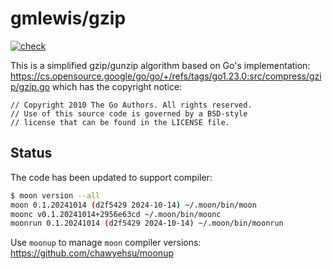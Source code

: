 # gmlewis/gzip
[![check](https://github.com/gmlewis/moonbit-gzip/actions/workflows/check.yml/badge.svg)](https://github.com/gmlewis/moonbit-gzip/actions/workflows/check.yml)

This is a simplified gzip/gunzip algorithm based on Go's implementation:
https://cs.opensource.google/go/go/+/refs/tags/go1.23.0:src/compress/gzip/gzip.go
which has the copyright notice:

```
// Copyright 2010 The Go Authors. All rights reserved.
// Use of this source code is governed by a BSD-style
// license that can be found in the LICENSE file.
```

## Status

The code has been updated to support compiler:

```bash
$ moon version --all
moon 0.1.20241014 (d2f5429 2024-10-14) ~/.moon/bin/moon
moonc v0.1.20241014+2956e63cd ~/.moon/bin/moonc
moonrun 0.1.20241014 (d2f5429 2024-10-14) ~/.moon/bin/moonrun
```

Use `moonup` to manage `moon` compiler versions:
https://github.com/chawyehsu/moonup
